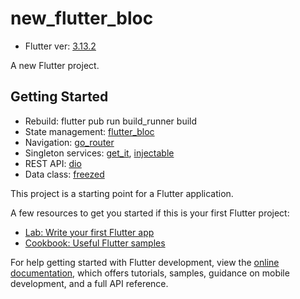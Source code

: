 # new_flutter_bloc

- Flutter ver: [3.13.2](https://github.com/flutter/flutter/releases/tag/3.10.6)

A new Flutter project.

## Getting Started

- Rebuild: flutter pub run build_runner build
- State management: [flutter_bloc](https://pub.dev/packages/flutter_bloc)
- Navigation: [go_router](https://pub.dev/packages/go_router)
- Singleton services: [get_it](https://pub.dev/packages/get_it), [injectable](https://pub.dev/packages/injectable)
- REST API: [dio](https://pub.dev/packages/dio)
- Data class: [freezed](https://pub.dev/packages/freezed)

This project is a starting point for a Flutter application.

A few resources to get you started if this is your first Flutter project:

- [Lab: Write your first Flutter app](https://docs.flutter.dev/get-started/codelab)
- [Cookbook: Useful Flutter samples](https://docs.flutter.dev/cookbook)

For help getting started with Flutter development, view the
[online documentation](https://docs.flutter.dev/), which offers tutorials,
samples, guidance on mobile development, and a full API reference.
